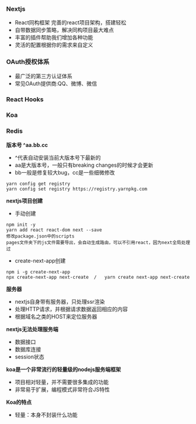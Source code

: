 ### Nextjs 
- React同构框架 完善的react项目架构，搭建轻松
- 自带数据同步策略，解决同构项目最大难点
- 丰富的插件帮助我们增加各种功能
- 灵活的配置根据你的需求来自定义
### OAuth授权体系
- 最广泛的第三方认证体系
- 常见OAuth提供商:QQ、微博、微信
### React Hooks
### Koa
### Redis

**版本号 ^aa.bb.cc**
- ^代表自动安装当前大版本号下最新的
- aa是大版本号，一般只有breaking changes的时候才会更新
- bb一般是修复较大bug，cc是一些细微修改

```
yarn config get registry
yarn config set registry https://registry.yarnpkg.com
```

**nextjs项目创建**
- 手动创建
```
npm init -y
yarn add react react-dom next --save
修改package.json中的scripts
pages文件夹下的js文件需要导出，会自动生成路由，可以不引用react，因为next全局处理过
```
- create-next-app创建
```
npm i -g create-next-app
npx create-next-app next-create  /   yarn create next-app next-create
```

**服务器**
- nextjs自身带有服务器，只处理ssr渲染
- 处理HTTP请求，并根据请求数据返回相应的内容
- 根据域名之类的HOST来定位服务器

**nextjs无法处理服务端**
- 数据接口
- 数据库连接
- session状态

**koa是一个非常流行的轻量级的nodejs服务端框架**
- 项目相对轻量，并不需要很多集成的功能
- 非常易于扩展，编程模式非常符合JS特性

**Koa的特点**
- 轻量：本身不封装什么功能
